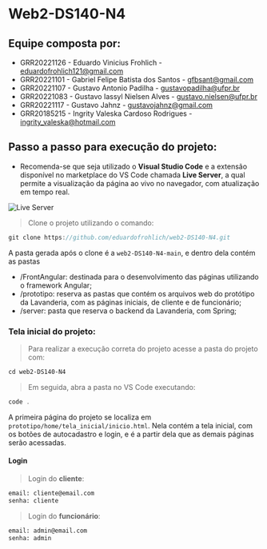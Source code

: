 # Web2-DS140-N4
 	
## Equipe composta por: 
- GRR20221126 - Eduardo Vinicius Frohlich - eduardofrohlich121@gmail.com
- GRR20221101 - Gabriel Felipe Batista dos Santos - gfbsant@gmail.com
- GRR20221107 - Gustavo Antonio Padilha - gustavopadilha@ufpr.br
- GRR20221083 - Gustavo Iassyl Nielsen Alves - gustavo.nielsen@ufpr.br
- GRR20221117 - Gustavo Jahnz - gustavojahnz@gmail.com
- GRR20185215 - Ingrity Valeska Cardoso Rodrigues - ingrity_valeska@hotmail.com

## Passo a passo para execução do projeto:
- Recomenda-se que seja utilizado o **Visual Studio Code** e a extensão disponível no marketplace do VS Code chamada **Live Server**, a qual permite a visualização da página ao vivo no navegador, com atualização em tempo real.

![Live Server](https://iili.io/JdqaIMx.png)
>Clone o projeto utilizando o comando:
~~~javascript
git clone https://github.com/eduardofrohlich/web2-DS140-N4.git
~~~
 A pasta gerada após o clone é a `web2-DS140-N4-main`, e dentro dela contém as pastas
- /FrontAngular: destinada para o desenvolvimento das páginas utilizando o framework Angular;
- /prototipo: reserva as pastas que contém os arquivos web do protótipo da Lavanderia, com as páginas iniciais, de cliente e de funcionário;
- /server: pasta que reserva o backend da Lavanderia, com Spring;

### Tela inicial do projeto:
>Para realizar a execução correta do projeto acesse a pasta do projeto com:
~~~html
cd web2-DS140-N4
~~~
>Em seguida, abra a pasta no VS Code executando:
~~~javascript
code .
~~~

A primeira página do projeto se localiza em `prototipo/home/tela_inicial/inicio.html`. Nela contém a tela inicial, com os botões de autocadastro e login, e é a partir dela que as demais páginas serão acessadas.

#### Login
>Login do **cliente**:
~~~html
email: cliente@email.com
senha: cliente
~~~

>Login do **funcionário**:
~~~html
email: admin@email.com
senha: admin
~~~



